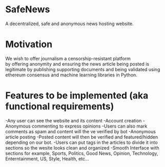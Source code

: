 # SafeNews
A decentralized, safe and anonymous news hosting website.
# Motivation
We wish to offer journalism a censorship-resistant platform  
by offering anonymity and ensuring the news article being posted is 
legitimate by publishing supporting documents and being validated 
using ethereum consensus and machine learning libraries in Python. 


# Features to be implemented (aka functional requirements)
-Any user can see the website and its content
-Account creation
-Anonymous commenting to express opinions
-Users can also mark comments as spam and content will the ve verified by bot
-Anonymous article posting 
-Posted content will then be verified and featured/hidden depending on our bot. 
-Users can put tags in the articles to divide it into sections so the wesite looks clean and organized
-Smooth Interface with sections for example, Sports, Politics, Good News, Opinion, Technology, Enterntainment, US, Style, Health, etc...

